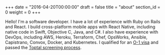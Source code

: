 +++
date = "2016-04-20T00:00:00"
draft = false
title = "about"
section_id = 0
weight = 0
+++

Hello! I'm a software developer. I have a lot of experience with Ruby on Rails and React. I build cross-platform mobile apps with React Native, including native code in Swift, Objective C, Java, and C#. I also have experience with DevOps, including AWS, Heroku, Terraform, Chef, OpsWorks, Ansible, Capistrano, Convox, Docker, and Kubernetes. I qualified for an <a href="https://www.uscis.gov/working-united-states/temporary-workers/o-1-visa-individuals-extraordinary-ability-or-achievement" target="_blank" rel="noopener noreferrer">O-1 visa</a> and passed the <a href="https://www.toptal.com/top-3-percent" target="_blank" rel="noopener noreferrer">Toptal screening process</a>.
